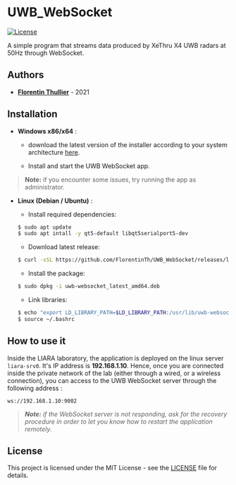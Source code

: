 # UWB_WebSocket

[![License](https://img.shields.io/github/license/FlorentinTh/UWB_WebSocket)](https://github.com/FlorentinTh/UWB_WebSocket/blob/main/LICENSE)

A simple program that streams data produced by XeThru X4 UWB radars at 50Hz through WebSocket.

## Authors

- [**Florentin Thullier**](https://github.com/FlorentinTh) - 2021

## Installation

- **Windows x86/x64** :

  	* download the latest version of the installer according to your system architecture [here](https://github.com/FlorentinTh/UWB_WebSocket/releases/latest).

  * Install and start the UWB WebSocket app.

> **Note:** if you encounter some issues, try running the app as administrator.

- **Linux (Debian / Ubuntu)** :

    * Install required dependencies:

    ```sh
    $ sudo apt update
    $ sudo apt intall -y qt5-default libqt5serialport5-dev
    ```

    * Download latest release:
    ```sh
    $ curl -sSL https://github.com/FlorentinTh/UWB_WebSocket/releases/latest/download/uwb-websocket_latest_amd64.deb
    ```

    * Install the package:

    ```sh
    $ sudo dpkg -i uwb-websocket_latest_amd64.deb
    ```

    * Link libraries:
    ```sh
    $ echo "export LD_LIBRARY_PATH=$LD_LIBRARY_PATH:/usr/lib/uwb-websocket" >> ~/.bashrc
    $ source ~/.bashrc
    ```

## How to use it

Inside the LIARA laboratory, the application is deployed on the linux server ```liara-srv0```. It's IP address is **192.168.1.10**. Hence, once you are connected inside the private network of the lab (either through a wired, or a wireless connection), you can access to the UWB WebSocket server through the following address :

```
ws://192.168.1.10:9002
```

> _**Note:** if the WebSocket server is not responding, ask for the recovery procedure in order to let you know how to restart the application remotely._

## License

This project is licensed under the MIT License - see the [LICENSE](LICENSE) file for details.
